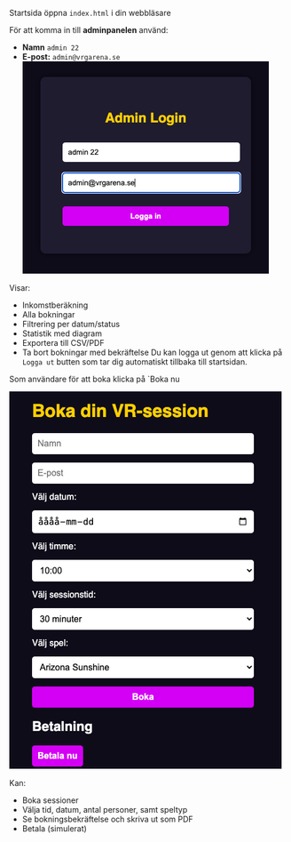 Startsida 
öppna `index.html` i din webbläsare

För att komma in till **adminpanelen** använd:
- **Namn** `admin 22` 
- **E-post:** `admin@vrgarena.se` 
![Admin Login](./images/Admin_Login.png)

Visar:
- Inkomstberäkning
- Alla bokningar
- Filtrering per datum/status
- Statistik med diagram
- Exportera till CSV/PDF
- Ta bort bokningar med bekräftelse 
Du kan logga ut genom att klicka på `Logga ut` butten som tar dig automatiskt tillbaka till startsidan.


Som användare för att boka klicka på `Boka nu

![User Panel](./images/User_Panel.png)

Kan:
- Boka sessioner
- Välja tid, datum, antal personer, samt speltyp
- Se bokningsbekräftelse och skriva ut som PDF
- Betala (simulerat)
